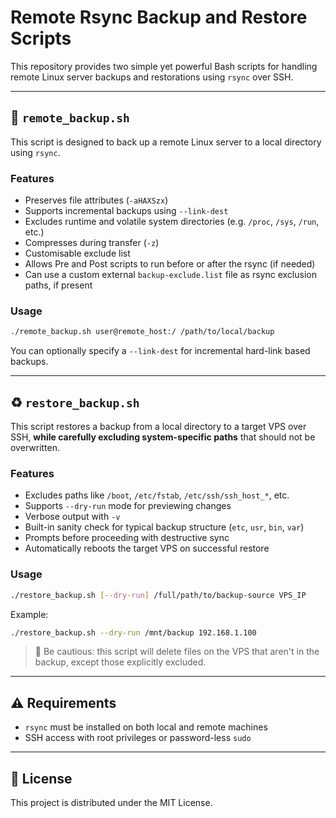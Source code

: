 # Remote Rsync Backup and Restore Scripts

This repository provides two simple yet powerful Bash scripts for handling remote Linux server backups and restorations using `rsync` over SSH.

---

## 🔄 `remote_backup.sh`

This script is designed to back up a remote Linux server to a local directory using `rsync`.

### Features

- Preserves file attributes (`-aHAXSzx`)
- Supports incremental backups using `--link-dest`
- Excludes runtime and volatile system directories (e.g. `/proc`, `/sys`, `/run`, etc.)
- Compresses during transfer (`-z`)
- Customisable exclude list
- Allows Pre and Post scripts to run before or after the rsync (if needed)
- Can use a custom external `backup-exclude.list` file as rsync exclusion paths, if present

### Usage

```bash
./remote_backup.sh user@remote_host:/ /path/to/local/backup
```

You can optionally specify a `--link-dest` for incremental hard-link based backups.

---

## ♻️ `restore_backup.sh`

This script restores a backup from a local directory to a target VPS over SSH, **while carefully excluding system-specific paths** that should not be overwritten.

### Features

- Excludes paths like `/boot`, `/etc/fstab`, `/etc/ssh/ssh_host_*`, etc.
- Supports `--dry-run` mode for previewing changes
- Verbose output with `-v`
- Built-in sanity check for typical backup structure (`etc`, `usr`, `bin`, `var`)
- Prompts before proceeding with destructive sync
- Automatically reboots the target VPS on successful restore

### Usage

```bash
./restore_backup.sh [--dry-run] /full/path/to/backup-source VPS_IP
```

Example:

```bash
./restore_backup.sh --dry-run /mnt/backup 192.168.1.100
```

> 🛑 Be cautious: this script will delete files on the VPS that aren't in the backup, except those explicitly excluded.

---

## ⚠️ Requirements

- `rsync` must be installed on both local and remote machines
- SSH access with root privileges or password-less `sudo`

---

## 📁 License

This project is distributed under the MIT License.